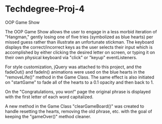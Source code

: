 # Techdegree-Proj-4
 OOP Game Show

The OOP Game Show allows the user to engage in a less morbid iteration of "Hangman," gently losing one of five tries (symbolized as blue hearts) per missed guess rather than illustrate an unfortunate stickman.  The keyboard displays the correct/incorrect keys as the user selects their input which is accomplished by either clicking the desired letter on screen, or typing it on their own physical keyboard via "click" or "keyup" eventListeners.  

For style customization, jQuery was attached to this project, and the fadeOut() and fadeIn() animations were used on the blue hearts in the "removeLife()" method in the Game Class.  The same effect is also initiated on "startGame" to fade all of the hearts to a 0.1 opacity and then back to 1.  

On the "Congratulations, you won!" page the original phrase is displayed with the first letter of each word capitalized.

A new method in the Game Class "clearGameBoard()" was created to handle resetting the hearts, removing the old phrase, etc. with the goal of keeping the "gameOver()" method cleaner.